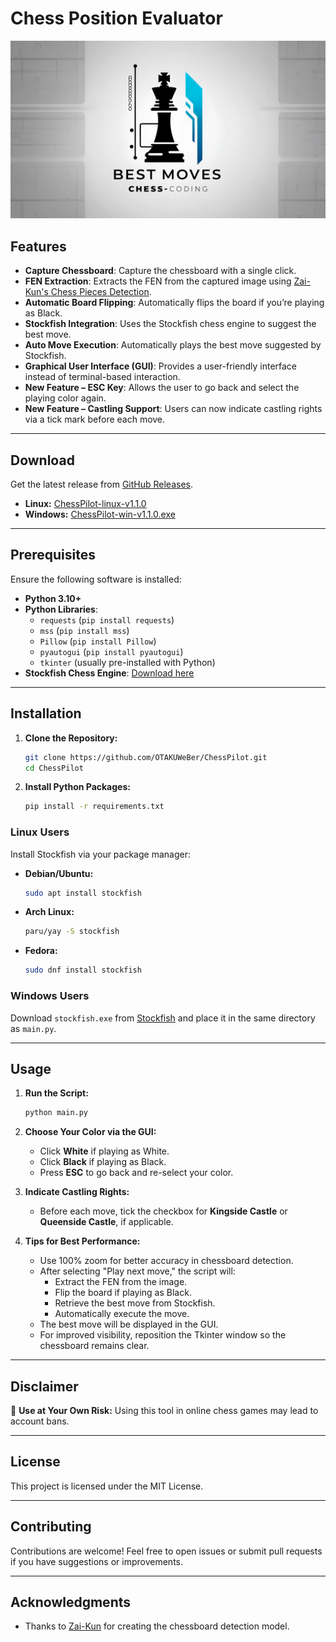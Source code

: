 # Chess Position Evaluator

<p align="center">
  <img src="assets/chess-banner.jpg" alt="Chess Banner" width="600" />
</p>

## Features

- **Capture Chessboard**: Capture the chessboard with a single click.
- **FEN Extraction**: Extracts the FEN from the captured image using [Zai-Kun's Chess Pieces Detection](https://github.com/Zai-Kun/2d-chess-pieces-detection).
- **Automatic Board Flipping**: Automatically flips the board if you’re playing as Black.
- **Stockfish Integration**: Uses the Stockfish chess engine to suggest the best move.
- **Auto Move Execution**: Automatically plays the best move suggested by Stockfish.
- **Graphical User Interface (GUI)**: Provides a user-friendly interface instead of terminal-based interaction.
- **New Feature – ESC Key**: Allows the user to go back and select the playing color again.
- **New Feature – Castling Support**: Users can now indicate castling rights via a tick mark before each move.

---

## Download

Get the latest release from [GitHub Releases](https://github.com/OTAKUWeBer/ChessPilot/releases).

- **Linux:** [ChessPilot-linux-v1.1.0](https://github.com/OTAKUWeBer/ChessPilot/releases/download/v1.1.0/ChessPilot-linux-v1.1.0)
- **Windows:** [ChessPilot-win-v1.1.0.exe](https://github.com/OTAKUWeBer/ChessPilot/releases/download/v1.1.0/ChessPilot-win-v1.1.0.exe)

---

## Prerequisites

Ensure the following software is installed:

- **Python 3.10+**
- **Python Libraries**:
  - `requests` (`pip install requests`)
  - `mss` (`pip install mss`)
  - `Pillow` (`pip install Pillow`)
  - `pyautogui` (`pip install pyautogui`)
  - `tkinter` (usually pre-installed with Python)
- **Stockfish Chess Engine**: [Download here](https://stockfishchess.org/)

---

## Installation

1. **Clone the Repository:**

   ```bash
   git clone https://github.com/OTAKUWeBer/ChessPilot.git
   cd ChessPilot
   ```

2. **Install Python Packages:**

   ```bash
   pip install -r requirements.txt
   ```

### Linux Users

Install Stockfish via your package manager:

- **Debian/Ubuntu:**

  ```bash
  sudo apt install stockfish
  ```

- **Arch Linux:**

  ```bash
  paru/yay -S stockfish
  ```

- **Fedora:**

  ```bash
  sudo dnf install stockfish
  ```

### Windows Users

Download `stockfish.exe` from [Stockfish](https://stockfishchess.org/download/) and place it in the same directory as `main.py`.

---

## Usage

1. **Run the Script:**

   ```bash
   python main.py
   ```

2. **Choose Your Color via the GUI:**
   - Click **White** if playing as White.
   - Click **Black** if playing as Black.
   - Press **ESC** to go back and re-select your color.

3. **Indicate Castling Rights:**
   - Before each move, tick the checkbox for **Kingside Castle** or **Queenside Castle**, if applicable.

4. **Tips for Best Performance:**
   - Use 100% zoom for better accuracy in chessboard detection.
   - After selecting "Play next move," the script will:
     - Extract the FEN from the image.
     - Flip the board if playing as Black.
     - Retrieve the best move from Stockfish.
     - Automatically execute the move.
   - The best move will be displayed in the GUI.
   - For improved visibility, reposition the Tkinter window so the chessboard remains clear.

---

## Disclaimer

🛑 **Use at Your Own Risk:** Using this tool in online chess games may lead to account bans.

---

## License

This project is licensed under the MIT License.

---

## Contributing

Contributions are welcome! Feel free to open issues or submit pull requests if you have suggestions or improvements.

---

## Acknowledgments

- Thanks to [Zai-Kun](https://github.com/Zai-Kun) for creating the chessboard detection model.